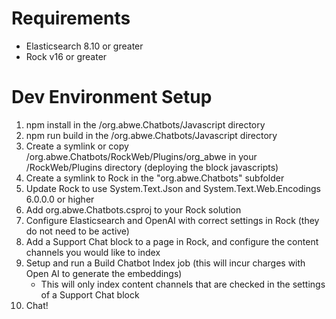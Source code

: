 # Requirements

- Elasticsearch 8.10 or greater
- Rock v16 or greater

# Dev Environment Setup

1. npm install in the /org.abwe.Chatbots/Javascript directory
2. npm run build in the /org.abwe.Chatbots/Javascript directory
3. Create a symlink or copy /org.abwe.Chatbots/RockWeb/Plugins/org_abwe in your /RockWeb/Plugins directory (deploying the block javascripts)
4. Create a symlink to Rock in the "org.abwe.Chatbots" subfolder
5. Update Rock to use System.Text.Json and System.Text.Web.Encodings 6.0.0.0 or higher
6. Add org.abwe.Chatbots.csproj to your Rock solution
7. Configure Elasticsearch and OpenAI with correct settings in Rock (they do not need to be active)
8. Add a Support Chat block to a page in Rock, and configure the content channels you would like to index
9. Setup and run a Build Chatbot Index job (this will incur charges with Open AI to generate the embeddings)
    - This will only index content channels that are checked in the settings of a Support Chat block
10. Chat!
